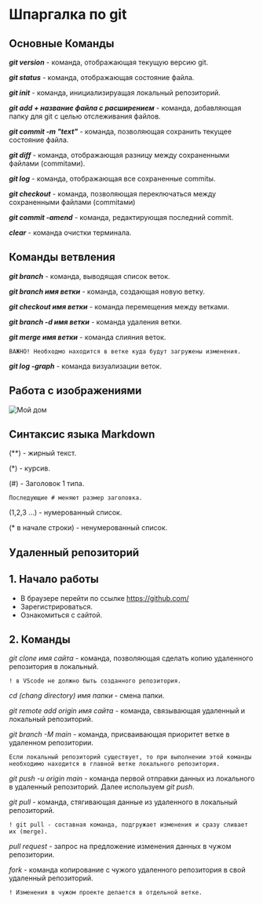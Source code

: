 # Шпаргалка по git

## Основные Команды

*__git version__* - команда, отображающая текущую версию git.

*__git status__* - команда, отображающая состояние файла.

*__git init__* - команда, инициализируащая локальный репозиторий.

*__git add + название файла с расширением__* - команда, добавляющая папку для git с целью отслеживания файлов.

*__git commit -m "text"__* - команда, позволяющая сохранить текущее состояние файла.

*__git diff__* - команда, отображающая разницу между сохраненными файлами (commitами).

*__git log__* - команда, отображающая все сохраненные commitы.

*__git checkout__* - команда, позволяющая переключаться между сохраненными файлами (commitами)

*__git commit -amend__* - команда, редактирующая последний commit.

*__clear__* - команда очистки терминала.

## Команды ветвления

*__git branch__* - команда, выводящая список веток.

*__git branch имя ветки__* - команда, создающая новую ветку.

*__git checkout имя ветки__* - команда перемещения между ветками.

*__git branch -d имя ветки__* - команда удаления ветки.

*__git merge имя ветки__* - команда слияния веток.

    ВАЖНО! Необходмо находится в ветке куда будут загружены изменения.

*__git log -graph__* - команда визуализации веток.

## Работа с изображениями

![Мой дом](Home.jpeg)

## Синтаксис языка Markdown

(**) - жирный текст.

(*) - курсив.

(#) - Заголовок 1 типа.

    Последующие # меняют размер заголовка.

(1,2,3 ...) - нумерованный список.

(* в начале строки) - ненумерованный список.

## Удаленный репозиторий

## 1. Начало работы
* В браузере перейти по ссылке https://github.com/
* Зарегистрироваться.
* Ознакомиться с сайтой.

## 2. Команды

*git clone имя сайта* - команда, позволяющая сделать копию удаленного репозитория в локальный.

    ! в VScode не должно быть созданного репозитория.

*cd (chang directory) имя папки* - смена папки.

*git remote add origin имя сайта* - команда, связывающая удаленный и локальный репозиторий.

*git branch -M main* - команда, присваивающая приоритет ветке в удаленном репозитории.

    Если локальный репозиторий существует, то при выполнении этой команды необходимо находится в главной ветке локального репозитория.

*git push -u origin main* - команда первой отправки данных из локального в удаленный репозиторий. Далее используем *git push*.

*git pull* - команда, стягивающая данные из удаленного в локальный репозиторий.

    ! git pull - составная команда, подгружает изменения и сразу сливает их (merge).

*pull request* - запрос на предложение изменения данных в чужом репозитории.

*fork* - команда копирование с чужого удаленного репозитория в свой удаленный репозиторий.

    ! Изменения в чужом проекте делается в отдельной ветке.